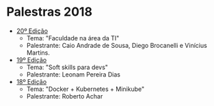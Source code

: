# Palestras 2018

- [20º Edição](https://github.com/hackers-house-br/palestras/blob/master/palestras/2018/20_edicao.md) 
    - Tema: "Faculdade na área da TI"
    - Palestrante: Caio Andrade de Sousa, Diego Brocanelli e Vinícius Martins.
- [19º Edição](https://github.com/hackers-house-br/palestras/blob/master/palestras/2018/19_edicao.md) 
    - Tema: "Soft skills para devs"
    - Palestrante: Leonam Pereira Dias
- [18º Edição](https://github.com/hackers-house-br/palestras/blob/master/palestras/2018/18_edicao.md) 
    - Tema: "Docker + Kubernetes + Minikube"
    - Palestrante: Roberto Achar
